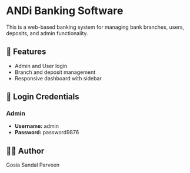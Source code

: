 # ANDi Banking Software

This is a web-based banking system for managing bank branches, users, deposits, and admin functionality.

## 🔧 Features
- Admin and User login
- Branch and deposit management
- Responsive dashboard with sidebar


## 🔐 Login Credentials

### Admin
- **Username:** admin
- **Password:** password9876


## 🧑‍💻 Author
Gosia Sandal Parveen

